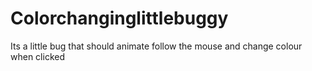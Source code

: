 # Colorchanginglittlebuggy
Its a little bug that should animate follow the mouse and change colour when clicked
